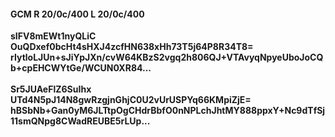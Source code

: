 #### GCM R 20/0c/400 L 20/0c/400
**sIFV8mEWt1nyQLiC**<br/>**OuQDxef0bcHt4sHXJ4zcfHN638xHh73T5j64P8R34T8=**<br/>**rIytloLJUn+sJiYpJXn/cvW64KBzS2vgq2h806QJ+VTAvyqNpyeUboJoCQb+cpEHCWYtGe/WCUN0XR84...**<br/><br/>
**Sr5JUAeFlZ6SuIhx**<br/>**UTd4N5pJ14N8gwRzgjnGhjC0U2vUrUSPYq66KMpiZjE=**<br/>**hBSbNb+Gan0yM6JLTtpOgCHdrBbfO0nNPLchJhtMY888ppxY+Nc9dTfSj11smQNpg8CWadREUBE5rLUp...**